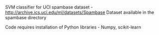 SVM classifier for UCI spambase dataset - http://archive.ics.uci.edu/ml/datasets/Spambase
Dataset available in the spambase directory

Code requires installation of Python libraries - Numpy, scikit-learn
